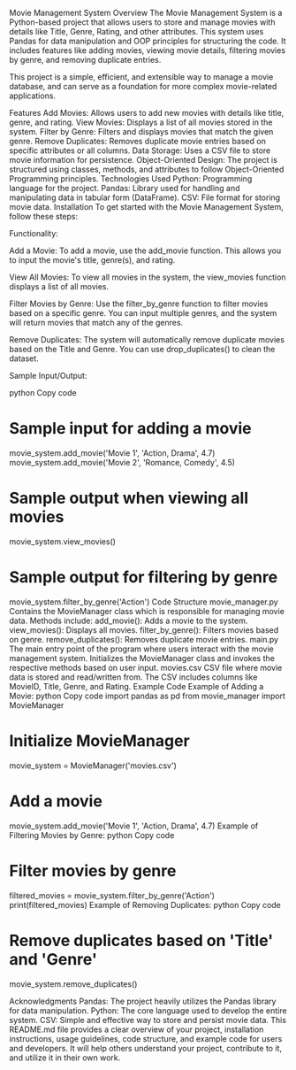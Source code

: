 Movie Management System
Overview
The Movie Management System is a Python-based project that allows users to store and manage movies with details like Title, Genre, Rating, and other attributes. This system uses Pandas for data manipulation and OOP principles for structuring the code. It includes features like adding movies, viewing movie details, filtering movies by genre, and removing duplicate entries.

This project is a simple, efficient, and extensible way to manage a movie database, and can serve as a foundation for more complex movie-related applications.

Features
Add Movies: Allows users to add new movies with details like title, genre, and rating.
View Movies: Displays a list of all movies stored in the system.
Filter by Genre: Filters and displays movies that match the given genre.
Remove Duplicates: Removes duplicate movie entries based on specific attributes or all columns.
Data Storage: Uses a CSV file to store movie information for persistence.
Object-Oriented Design: The project is structured using classes, methods, and attributes to follow Object-Oriented Programming principles.
Technologies Used
Python: Programming language for the project.
Pandas: Library used for handling and manipulating data in tabular form (DataFrame).
CSV: File format for storing movie data.
Installation
To get started with the Movie Management System, follow these steps:


Functionality:

Add a Movie: To add a movie, use the add_movie function. This allows you to input the movie's title, genre(s), and rating.

View All Movies: To view all movies in the system, the view_movies function displays a list of all movies.

Filter Movies by Genre: Use the filter_by_genre function to filter movies based on a specific genre. You can input multiple genres, and the system will return movies that match any of the genres.

Remove Duplicates: The system will automatically remove duplicate movies based on the Title and Genre. You can use drop_duplicates() to clean the dataset.

Sample Input/Output:

python
Copy code
# Sample input for adding a movie
movie_system.add_movie('Movie 1', 'Action, Drama', 4.7)
movie_system.add_movie('Movie 2', 'Romance, Comedy', 4.5)

# Sample output when viewing all movies
movie_system.view_movies()

# Sample output for filtering by genre
movie_system.filter_by_genre('Action')
Code Structure
movie_manager.py
Contains the MovieManager class which is responsible for managing movie data.
Methods include:
add_movie(): Adds a movie to the system.
view_movies(): Displays all movies.
filter_by_genre(): Filters movies based on genre.
remove_duplicates(): Removes duplicate movie entries.
main.py
The main entry point of the program where users interact with the movie management system.
Initializes the MovieManager class and invokes the respective methods based on user input.
movies.csv
CSV file where movie data is stored and read/written from.
The CSV includes columns like MovieID, Title, Genre, and Rating.
Example Code
Example of Adding a Movie:
python
Copy code
import pandas as pd
from movie_manager import MovieManager

# Initialize MovieManager
movie_system = MovieManager('movies.csv')

# Add a movie
movie_system.add_movie('Movie 1', 'Action, Drama', 4.7)
Example of Filtering Movies by Genre:
python
Copy code
# Filter movies by genre
filtered_movies = movie_system.filter_by_genre('Action')
print(filtered_movies)
Example of Removing Duplicates:
python
Copy code
# Remove duplicates based on 'Title' and 'Genre'
movie_system.remove_duplicates()

Acknowledgments
Pandas: The project heavily utilizes the Pandas library for data manipulation.
Python: The core language used to develop the entire system.
CSV: Simple and effective way to store and persist movie data.
This README.md file provides a clear overview of your project, installation instructions, usage guidelines, code structure, and example code for users and developers. It will help others understand your project, contribute to it, and utilize it in their own work.







